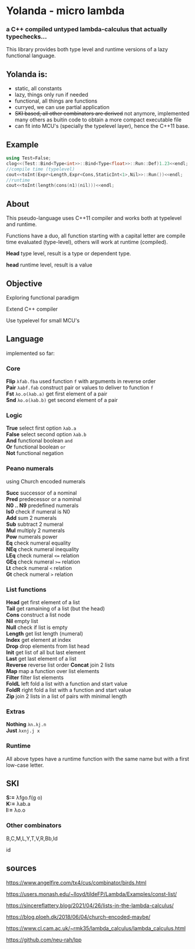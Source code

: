 # Yolanda - micro lambda

### a C++ compiled untyped lambda-calculus that actually typechecks...

This library provides both type level and runtime versions of a lazy functional language.

## Yolanda is:

- static, all constants
- lazy, things only run if needed
- functional, all things are functions
- curryed, we can use partial application
- ~~SKI based, all other combinators are derived~~ not anymore, implemented many others as buitin code to obtain a more compact executable file
- can fit into MCU's (specially the typelevel layer), hence the C++11 base.

## Example
```c++
using Test=False;
clog<<(Test::Bind<Type<int>>::Bind<Type<float>>::Run::Def)1.23<<endl;
//compile time (typelevel)
cout<<toInt(Expr<Length,Expr<Cons,StaticInt<1>,Nil>>::Run())<<endl;
//runtime
cout<<toInt(length(cons(n1)(nil)))<<endl;
```
## About

This pseudo-language uses C++11 compiler and works both at typelevel and runtime.

Functions have a duo, all function starting with a capital letter are compile time evaluated (type-level), others will work at runtime (compiled).

**Head** type level, result is a type or dependent type.

**head** runtime level, result is a value

## Objective

Exploring functional paradigm

Extend C++ compiler

Use typelevel for small MCU's

## Language

implemented so far:

### Core

**Flip** `λfab.fba` used function `f` with arguments in reverse order  
**Pair** `λabf.fab` construct pair or values to deliver to function `f`  
**Fst** `λo.o(λab.a)` get first element of a pair  
**Snd** `λo.o(λab.b)` get second element of a pair  

### Logic
**True** select first option `λab.a`  
**False** select second option `λab.b`  
**And** functional boolean `and`  
**Or** functional boolean `or`  
**Not** functional negation  

### Peano numerals

using Church encoded numerals

**Succ** successor of a nominal  
**Pred** predecessor or a nominal  
**N0 .. N9** predefined numerals  
**Is0** check if numeral is N0  
**Add** sum 2 numerals  
**Sub** subtract 2 numeral  
**Mul** multiply 2 numerals  
**Pow** numerals power  
**Eq** check numeral equality  
**NEq** check numeral inequality  
**LEq** check numeral `<=` relation  
**GEq** check numeral `>=` relation  
**Lt** check numeral `<` relation  
**Gt** check numeral `>` relation  

### List functions
**Head** get first element of a list  
**Tail** get ramaining of a list (but the head)  
**Cons** construct a list node  
**Nil** empty list  
**Null** check if list is empty  
**Length** get list length (numeral)  
**Index** get element at index  
**Drop** drop elements from list head  
**Init** get list of all but last element  
**Last** get last element of a list  
**Reverse** reverse list order
**Concat** join 2 lists  
**Map** map a function over list elements  
**Filter** filter list elements  
**FoldL** left fold a list with a function and start value  
**FoldR** right fold a list with a function and start value  
**Zip** join 2 lists in a list of pairs with minimal length  

### Extras
**Nothing** `λn.λj.n`  
**Just** `λxnj.j x`  

### Runtime

All above types have a runtime function with the same name but with a first low-case letter.

## SKI

**S:=** λfgo.f(g o)  
**K:=** λab.a  
**I:=** λo.o  

### Other combinators

B,C,M,L,Y,T,V,R,Bb,Id

id

## sources

https://www.angelfire.com/tx4/cus/combinator/birds.html

https://users.monash.edu/~lloyd/tildeFP/Lambda/Examples/const-list/

https://sincereflattery.blog/2021/04/26/lists-in-the-lambda-calculus/

https://blog.ploeh.dk/2018/06/04/church-encoded-maybe/

https://www.cl.cam.ac.uk/~rmk35/lambda_calculus/lambda_calculus.html

https://github.com/neu-rah/lpp
